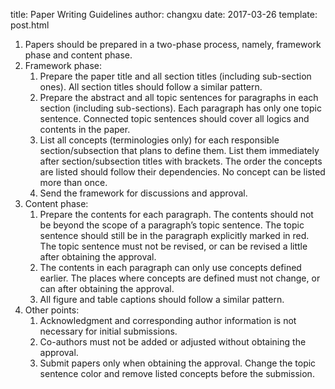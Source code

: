 title: Paper Writing Guidelines
author: changxu
date: 2017-03-26
template: post.html


1. Papers should be prepared in a two-phase process, namely, framework phase and content phase.
2. Framework phase:
    1. Prepare the paper title and all section titles (including sub-section ones). All section
       titles should follow a similar pattern.
    2. Prepare the abstract and all topic sentences for paragraphs in each section (including
       sub-sections). Each paragraph has only one topic sentence. Connected topic sentences
       should cover all logics and contents in the paper.
    3. List all concepts (terminologies only) for each responsible section/subsection that plans
       to define them. List them immediately after section/subsection titles with brackets. The
       order the concepts are listed should follow their dependencies. No concept can be listed
       more than once.
    4. Send the framework for discussions and approval.
3. Content phase:
    1. Prepare the contents for each paragraph. The contents should not be beyond the scope of
       a paragraph’s topic sentence. The topic sentence should still be in the paragraph
       explicitly marked in red. The topic sentence must not be revised, or can be revised a
       little after obtaining the approval.
    2. The contents in each paragraph can only use concepts defined earlier. The places where
       concepts are defined must not change, or can after obtaining the approval.
    3. All figure and table captions should follow a similar pattern.
4. Other points:
    1. Acknowledgment and corresponding author information is not necessary for initial
       submissions.
    2. Co-authors must not be added or adjusted without obtaining the approval.
    3. Submit papers only when obtaining the approval. Change the topic sentence color and
       remove listed concepts before the submission.
